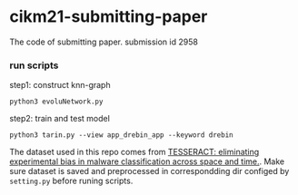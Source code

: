 # cikm21-submitting-paper
The code of submitting paper. submission id 2958


### run scripts

step1: construct knn-graph
```
python3 evoluNetwork.py
```

step2: train and test model
```
python3 tarin.py --view app_drebin_app --keyword drebin
```


The dataset used in this repo comes from [TESSERACT: eliminating experimental bias in malware classification across space and time.](https://dl.acm.org/doi/abs/10.5555/3361338.3361389). Make sure dataset is saved and preprocessed in correspondding dir configed by `setting.py` before runing scripts.